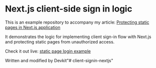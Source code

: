 
# Next.js client-side sign in logic

This is an example repository to accompany my article:
[Protecting static pages in Next.js application](https://dev.to/ivandotv/protecting-static-pages-in-next-js-application-1e50)

It demonstrates the logic for implementing client sign-in flow with Next.js and protecting static pages from unauthorized access.

Check it out live: [static page login example](https://static-page-login-example.vercel.app/)

Written and modified by Devkit"# client-signin-nextjs" 
